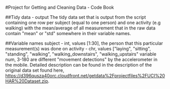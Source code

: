 #Project for Getting and Cleaning Data - Code Book

##Tidy data - output
The tidy data set that is output from the script containing one row per subject (equal to one person) and one activity (e.g walking) with the mean/average of all measurement that in the raw data contain "mean" or "std" somewhere in their variable names.

##Variable names
subject - int, values [1:30], the person that this particular measurement(s) was done on
activity - chr, values ["laying", "sitting", "standing", "walking", "walking_downstairs", "walking_upstairs"
variable  num,  3-180 are different "movement detections" by the accelerometer in the mobile. Detailed description can be found in the description of the original data set found here, https://d396qusza40orc.cloudfront.net/getdata%2Fprojectfiles%2FUCI%20HAR%20Dataset.zip. 


